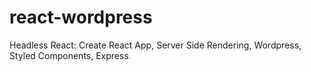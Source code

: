 # react-wordpress
Headless React: Create React App, Server Side Rendering, Wordpress, Styled Components, Express
